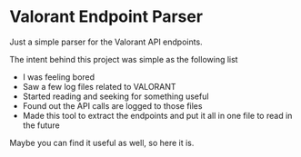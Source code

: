 # Valorant Endpoint Parser

Just a simple parser for the Valorant API endpoints.

The intent behind this project was simple as the following list

- I was feeling bored
- Saw a few log files related to VALORANT
- Started reading and seeking for something useful
- Found out the API calls are logged to those files
- Made this tool to extract the endpoints and put it all in one file to read in the future

Maybe you can find it useful as well, so here it is.